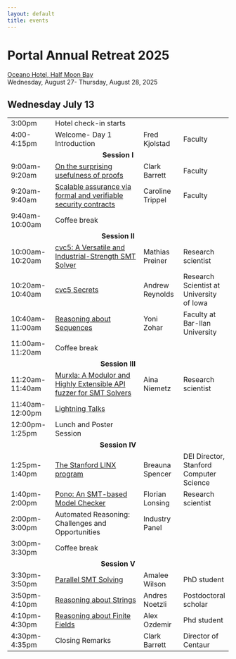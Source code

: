 ```yaml
---
layout: default
title: events
---
```


<h1>Portal Annual Retreat 2025</h1>
<a href=https://oceanohalfmoonbay.com/>Oceano Hotel, Half Moon Bay</a><br/>
Wednesday, August 27- Thursday, August 28, 2025

<h2>Wednesday July 13</h2>
<table>
<tr>
<td style="width:20%;">3:00pm</td>
<td style="width:32">Hotel check-in starts</td>
<td style="width:18%;"></td>
<td style="width:20%;"></td>
</tr>

<tr>
<td>4:00-4:15pm</td>
<td>Welcome- Day 1 Introduction</td>
<td>Fred Kjolstad</td>
<td>Faculty</td>
</tr>


<tr>
<td colspan="4" style="text-align:center;font-weight:bold;">
Session I
</td>
</tr>
<tr>
<td>9:00am-9:20am</td>
<td><a href="https://www.youtube.com/watch?v=HLlQvi4k_zM&list=PLqYw1C4YGfr3KQtHU6ch4gIHHwThDIZRK&index=1">On the surprising usefulness of proofs</a></td>
<td>Clark Barrett</td>
<td>Faculty</td>
</tr>
<tr>
<td>9:20am-9:40am</td>
<td><a href="https://www.youtube.com/watch?v=kog1aqxHu28&list=PLqYw1C4YGfr3KQtHU6ch4gIHHwThDIZRK&index=2">Scalable assurance via formal and verifiable security contracts</a></td>
<td>Caroline Trippel</td>
<td>Faculty</td>
</tr>
<tr>
<td>9:40am-10:00am</td>
<td>Coffee break</td>
<td></td>
<td></td>
</tr>

<tr>
<td colspan="4" style="text-align:center;font-weight:bold;">
Session II
</td>
</tr>
<tr>
<td>10:00am-10:20am</td>
<td><a href="https://www.youtube.com/watch?v=8es06PitzK4&list=PLqYw1C4YGfr3KQtHU6ch4gIHHwThDIZRK&index=3">cvc5: A Versatile and Industrial-Strength SMT Solver</a></td>
<td>Mathias Preiner</td>
<td>Research scientist</td>
</tr>
<tr>
<td>10:20am-10:40am</td>
<td><a href="https://www.youtube.com/watch?v=8V4st0TaAF4&list=PLqYw1C4YGfr3KQtHU6ch4gIHHwThDIZRK&index=4">cvc5 Secrets</a></td>
<td>Andrew Reynolds</td>
<td>Research Scientist at University of Iowa</td>
</tr>
<tr>
<td>10:40am-11:00am</td>
<td><a href="https://www.youtube.com/watch?v=tb6wZZCw1BU&list=PLqYw1C4YGfr3KQtHU6ch4gIHHwThDIZRK&index=5">Reasoning about Sequences</a></td>
<td>Yoni Zohar</td>
<td>Faculty at Bar-Ilan University</td>
</tr>
<tr>
<td>11:00am-11:20am</td>
<td>Coffee break</td>
<td></td>
<td></td>
</tr>

<tr>
<td colspan="4" style="text-align:center;font-weight:bold;">
Session III
</td>
</tr>

<tr>
<td>11:20am-11:40am</td>
<td><a href="https://www.youtube.com/watch?v=sLWdUVvzcqs&list=PLqYw1C4YGfr3KQtHU6ch4gIHHwThDIZRK&index=6">Murxla: A Modulor and Highly Extensible API fuzzer for SMT Solvers</a></td>
<td>Aina Niemetz</td>
<td>Research scientist</td>
</tr>

<tr>
<td>11:40am-12:00pm</td>
<td><a href="https://www.youtube.com/watch?v=b5f6IGJUi8Y&list=PLqYw1C4YGfr3KQtHU6ch4gIHHwThDIZRK&index=7">Lightning Talks</a></td>
<td></td>
<td></td>
</tr>

<tr>
<td>12:00pm-1:25pm</td>
<td>Lunch and Poster Session</td>
<td></td>
<td></td>
</tr>

<tr>
<td colspan="4" style="text-align:center;font-weight:bold;">
Session IV
</td>
</tr>
<tr>
<td>1:25pm-1:40pm</td>
<td><a href="https://www.youtube.com/watch?v=xgUuQrVROkM&list=PLqYw1C4YGfr3KQtHU6ch4gIHHwThDIZRK&index=8">The Stanford LINX program</a></td>
<td>Breauna Spencer</td>
<td>DEI Director, Stanford Computer Science</td>
</tr>
<tr>
<td>1:40pm-2:00pm</td>
<td><a href="https://www.youtube.com/watch?v=sFyfT_UAqkg&list=PLqYw1C4YGfr3KQtHU6ch4gIHHwThDIZRK&index=9">Pono: An SMT-based Model Checker</a></td>
<td>Florian Lonsing</td>
<td>Research scientist</td>
</tr>
<tr>
<td>2:00pm-3:00pm</td>
<td>Automated Reasoning: Challenges and Opportunities</td>
<td>Industry Panel</td>
<td></td>
</tr>
<tr>
<td>3:00pm-3:30pm</td>
<td>Coffee break</td>
<td></td>
<td></td>
</tr>

<tr>
<td colspan="4" style="text-align:center;font-weight:bold;">
Session V
</td>
</tr>
<tr>
<td>3:30pm-3:50pm</td>
<td><a href="https://www.youtube.com/watch?v=5XhbiQf2CL0&list=PLqYw1C4YGfr3KQtHU6ch4gIHHwThDIZRK&index=10">Parallel SMT Solving</a></td>
<td>Amalee Wilson</td>
<td>PhD student</td>
</tr>
<tr>
<td>3:50pm-4:10pm</td>
<td><a href="https://www.youtube.com/watch?v=xocN7cOhCHI&list=PLqYw1C4YGfr3KQtHU6ch4gIHHwThDIZRK&index=11">Reasoning about Strings</a></td>
<td>Andres Noetzli</td>
<td>Postdoctoral scholar</td>
</tr>
<tr>
<td>4:10pm-4:30pm</td>
<td><a href="https://www.youtube.com/watch?v=2NLd5sFDwpQ&list=PLqYw1C4YGfr3KQtHU6ch4gIHHwThDIZRK&index=12">Reasoning about Finite Fields</a></td>
<td>Alex Ozdemir</td>
<td>Phd student</td>
</tr>
<tr>
<td>4:30pm-4:35pm</td>
<td>Closing Remarks</td>
<td>Clark Barrett</td>
<td>Director of Centaur</td>
</tr>
</table>

